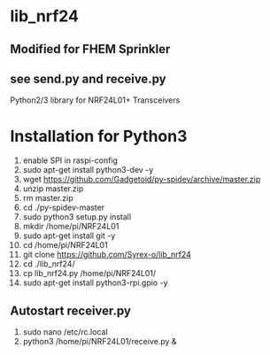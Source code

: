 lib_nrf24
=========

## Modified for FHEM Sprinkler
## see send.py and receive.py

Python2/3 library for NRF24L01+ Transceivers

# Installation for Python3
1. enable SPI in raspi-config
2. sudo apt-get install python3-dev -y
3. wget https://github.com/Gadgetoid/py-spidev/archive/master.zip
4. unzip master.zip
5. rm master.zip
6. cd ./py-spidev-master
7. sudo python3 setup.py install
8. mkdir /home/pi/NRF24L01
9. sudo apt-get install git -y
10. cd /home/pi/NRF24L01
11. git clone https://github.com/Syrex-o/lib_nrf24
12. cd ./lib_nrf24/
13. cp lib_nrf24.py /home/pi/NRF24L01/
14. sudo apt-get install python3-rpi.gpio -y


## Autostart receiver.py
1. sudo nano /etc/rc.local
2. python3 /home/pi/NRF24L01/receive.py &
